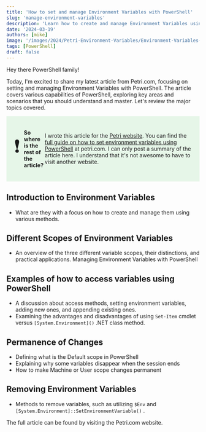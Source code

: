 ```yaml
---
title: 'How to set and manage Environment Variables with PowerShell'
slug: 'manage-environment-variables'
description: 'Learn how to create and manage Environment Variables using PowerShell'
date: '2024-03-19'
authors: [mike]
image: '/images/2024/Petri-Environment-Variables/Environment-Variables-Header.webp'
tags: [PowerShell]
draft: false
---
```


Hey there PowerShell family!

Today, I'm excited to share my latest article from Petri.com, focusing on setting and managing Environment Variables with PowerShell. The article covers various capabilities of PowerShell, exploring key areas and scenarios that you should understand and master. Let's review the major topics covered.


<html lang="en">
<head>
<meta charset="UTF-8">
<meta name="viewport" content="width=device-width, initial-scale=1.0">
<title>Callout Box</title>
<style>
.callout {
  padding: 20px;
  background-color: #E6F6E8;
  display: flex;
  align-items: center;
}
.emoji {
            font-size: 48px;
            margin-right: 10px;
        }
</style>
</head>
<body>

<div class="callout">
    <div class="emoji">&#10071;</div>
  <p><b>So where is the rest of the article?</b>
  <br>

  <p>I wrote this article for the <a href=https://petri.com> Petri website</a>. You can find the <a href=https://petri.com/powershell-set-environment-variable>full guide on how to set environment variables using PowerShell</a> at petri.com. I can only post a summary of the article here. I understand that it's not awesome to have to visit another website. </p>
</div>

## Introduction to Environment Variables

- What are they with a focus on how to create and manage them using various methods.

## Different Scopes of Environment Variables

- An overview of the three different variable scopes, their distinctions, and practical applications. Managing Environment Variables with PowerShell

## Examples of how to access variables using PowerShell

- A discussion about access methods, setting environment variables, adding new ones, and appending existing ones.
- Examining the advantages and disadvantages of using `Set-Item` cmdlet versus `[System.Environment]()` .NET class method.

## Permanence of Changes

- Defining what is the Default scope in PowerShell
- Explaining why some variables disappear when the session ends
- How to make Machine or User scope changes permanent

## Removing Environment Variables

- Methods to remove variables, such as utilizing `$Env` and `[System.Environment]::SetEnvironmentVariable()` .

The full article can be found by visiting the Petri.com website.
